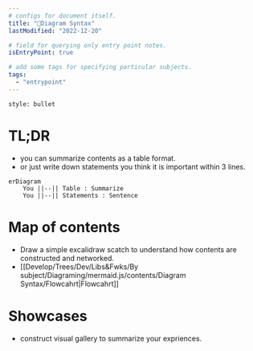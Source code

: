 ```yaml
---
# configs for document itself.
title: "🎉Diagram Syntax"
lastModified: "2022-12-20"

# field for querying only entry point notes.
isEntryPoint: true

# add some tags for specifying particular subjects.
tags:
  - "entrypoint"
---
```

```toc
style: bullet
```

# TL;DR
- you can summarize contents as a table format.
- or just write down statements you think it is important within 3 lines.
```mermaid
erDiagram
	You ||--|| Table : Summarize
	You ||--|| Statements : Sentence
```


# Map of contents
- Draw a simple excalidraw scatch to understand how contents are constructed and networked.
- [[Develop/Trees/Dev/Libs&Fwks/By subject/Diagraming/mermaid.js/contents/Diagram Syntax/Flowcahrt|Flowcahrt]]

# Showcases
- construct visual gallery to summarize your expriences.
